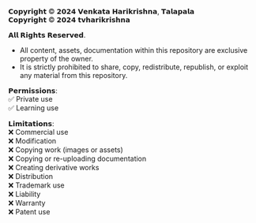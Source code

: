 𝗖𝗼𝗽𝘆𝗿𝗶𝗴𝗵𝘁 © 𝟮𝟬𝟮𝟰 𝗩𝗲𝗻𝗸𝗮𝘁𝗮 𝗛𝗮𝗿𝗶𝗸𝗿𝗶𝘀𝗵𝗻𝗮, 𝗧𝗮𝗹𝗮𝗽𝗮𝗹𝗮 <br>
𝗖𝗼𝗽𝘆𝗿𝗶𝗴𝗵𝘁 © 𝟮𝟬𝟮𝟰 𝘁𝘃𝗵𝗮𝗿𝗶𝗸𝗿𝗶𝘀𝗵𝗻𝗮 <br>

𝗔𝗹𝗹 𝗥𝗶𝗴𝗵𝘁𝘀 𝗥𝗲𝘀𝗲𝗿𝘃𝗲𝗱.
- All content, assets, documentation within this repository are exclusive property of the owner.
- It is strictly prohibited to share, copy, redistribute, republish, or exploit any material from this repository.

𝗣𝗲𝗿𝗺𝗶𝘀𝘀𝗶𝗼𝗻𝘀: <br>
✅ Private use <br>
✅ Learning use <br>

𝗟𝗶𝗺𝗶𝘁𝗮𝘁𝗶𝗼𝗻𝘀: <br>
❌ Commercial use <br>
❌ Modification <br>
❌ Copying work (images or assets) <br>
❌ Copying or re-uploading documentation <br>
❌ Creating derivative works <br>
❌ Distribution <br>
❌ Trademark use <br>
❌ Liability <br>
❌ Warranty <br>
❌ Patent use <br>
